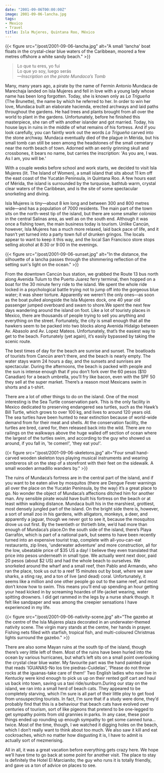 ```yaml
---
date: "2001-09-06T00:00:00Z"
image: 2001-09-06-lancha.jpg
tags:
- Mexico
- Travel
title: Isla Mujeres, Quintana Roo, México
---
```


{{< figure src="/post/2001-09-06-lancha.jpg" alt="A small 'lancha' boat floats in the crystal-clear blue waters of the Caribbean, moored a few metres offshore a white sandy beach." >}}

> Lo que tu eres, yo fui  
> Lo que yo soy, luego serás  
> _—Inscription on the pirate Mundaca’s Tomb_
<!--more-->

Many, many years ago, a pirate by the name of Fermin Antonio Mundaca de
Marechaja landed on Isla Mujeres and fell in love with a young lady whose name
has been long forgotten. Today, she is known only as *La Trigueña* (The
Brunette), the name by which he referred to her. In order to win her love,
Mundaca built an elaborate hacienda, erected archways and laid paths throughout
the gardens. He had trees and plants brought from all over the world to plant
in the gardens. Unfortunately, before he finished this masterpiece, she ran off
with another islander and got married. Today, his house lays in ruins in the
middle of what remains of his fortress. And if you look carefully, you can
faintly work out the words *La Trigueña* carved into the stone archway. Mundaca
eventually died of the plague in Mérida, but his small tomb can still be seen
among the headstones of the small cemetary near the north beach of town.
Adorned with an eerily grinning skull and crossbones, it bears no name, but
carries the inscription: 'As you are, I was. As I am, you will be.'

With a couple weeks before school and work starts, we decided to visit Isla
Mujeres (lit. The Island of Women), a small island that sits about 11 km off
the east coast of the Yucatán Peninsula, in Quintana Roo. A few hours east of
Mérida, the island is surrounded by the turquoise, bathtub warm, crystal clear
waters of the Caribbean, and is the site of some spectacular snorkeling and
diving.

Isla Mujeres is tiny—about 8 km long and between 300 and 800 metres wide—and
has a population of 7000 residents. The main part of the town sits on the
north-west tip of the island, but there are some smaller *colonias* in the
central Salinas area, as well as on the south end. Although it was once a
fishing town, the main business today is tourism. Unlike Cancún, however, Isla
Mujeres has a much more relaxed, laid back pace of life, and it hasn’t yet
turned into a party town full of drunken gringos. The locals appear to want to
keep it this way, and the local San Francisco store stops selling alcohol at
8:30 or 9:00 in the evenings.

{{< figure src="/post/2001-09-06-sunset.jpg" alt="In the distance, the silhouette of a lancha passes through the shimmering reflection of the setting sun's light on the ocean." >}}

From the downtown Cancún bus station, we grabbed the Route 13 bus north along
Avenida Tulum to the Puerto Juarez ferry terminal, then hopped on a boat for
the 30 minute ferry ride to the island. We spent the whole ride locked in a
psychological battle trying not to jump off into the gorgeous blue water; it
was sheer torture. Apparently we weren’t the only ones—as soon as the boat
pulled alongside the Isla Mujeres dock, one 40 year old passenger jumped
overboard and swam to shore.We spent the next few days wandering around the
island on foot. Like a lot of touristy places in Mexico, there are thousands of
people trying to sell you anything and everything on the street. Fortunately,
the city is small enough that all the hawkers seem to be packed into two blocks
along Avenida Hidalgo between Av. Abasolo and Av. Lopez Mateos. Unfortunately,
that’s the easiest way to get to the beach. Fortunately (yet again), it’s
easily bypassed by taking the scenic route.

The best times of day for the beach are sunrise and sunset. The boatloads of
tourists from Cancún aren’t there, and the beach is nearly empty. The water
stays warm 24 hours a day, and the sunsets and sunrises are spectacular. During
the afternoons, the beach is packed with people and the sun is intense enough
that if you don’t fork over the 60 pesos ($10 Canadian) for a beach umbrella,
you’ll fry like bacon, even with the SPF 50 they sell at the super market.
There’s a reason most Mexicans swim in shorts and a t-shirt.

There are a lot of other things to do on the island. One of the most
interesting is the Sea Turtle conservation park. This is the only facility in
Mexico dedicated to preserving endangered sea turtles, such as the Hawk’s Bill
Turtle, which grows to over 100 kg, and lives to around 120 years old. The sea
turtles have been hunted to near extinction because of world-wide demand from
for their meat and shells. At the conservation facility, the turtles are bred,
cared for, then released back into the wild. There are no railings on the
walkways above the huge walled off section of ocean where the largest of the
turtles swim, and according to the guy who showed us around, if you fall in,
'te comen!', 'they eat you!'.

{{< figure src="/post/2001-09-06-skeletons.jpg" alt="Four small hand-carved wooden skeleton toys playing musical instruments and wearing sombreros sit on the step of a storefront with their feet on the sidewalk. A small wooden armadillo wanders by." >}}

The ruins of Mundaca’s fortress are in the central part of the island, and if
you want to be eaten alive by mosquitos (there are Dengue Fever warnings all
over the place on the Yucatán Peninsula, by the way) it’s a great place to go.
No wonder the object of Mundaca’s affections ditched him for another man. Any
sensible pirate would have built his fortress on the beach or at least within
walking distance. Mundaca built his in the marshiest, grottiest, most densely
jungled part of the island. On the bright side there is, however, a sort of
small zoo in his gardens, with alligators, monkeys, a deer, and apparently a
jaguar, though we never got to see it, because the mosquitos drove us out
first. By the twentieth or thirtieth bite, we’d had more than enough of
Mundaca’s place.On the south side of the island, there’s Playa Garrafón, which
is part of a national park, but seems to have been recently turned into an
expensive tourist trap, complete with all-you-can-eat restaurants, zip lines,
'underwater adventure' and more construction, all for the low, ubeatable price
of $35 US a day! I believe they even translated that price into pesos
underneath in small type. We actually went next door, paid 20 pesos (about $2
US) and had the whole beach to ourselves. We snorkeled around the wharf and a
small reef, then Pablo and Armando, who ran the place, took us out to a reef 15
minutes out by boat, where we saw sharks, a sting ray, and a ton of live (and
dead) coral. Unfortunately, it seems like a million and one other people go out
to the same reef, and most don’t know how to swim. This means you’ll end up
spending an hour getting your head kicked in by screaming hoardes of
life-jacket wearing, water spitting drowners. I did get rammed in the legs by a
nurse shark though. It felt like sandpaper and was among the creepier
sensations I have experienced in my life.

{{< figure src="/post/2001-09-06-nativity-scene.jpg" alt="The gazebo at the centre of the Isla Mujeres plaza decorated in an underwater-themed nativity scene. The virgin mary stands at the centre, her hands in prayer. Fishing nets filled with starfish, tropical fish, and multi-coloured Christmas lights surround the gazebo." >}}

There are also some Mayan ruins at the south tip of the island, though there’s
very little left of them. Most of the ruins have been hurled into the ocean by
various hurricanes, but what’s left sits on a small point overlooking the
crystal clear blue water. My favourite part was the hand painted sign that
reads 'IGUANAS-No los tire piedras-Cuidelas', 'Please do not throw rocks at
the iguanas-take care of them!' Two English ladies who now live in Kentucky
were kind enough to pick us up on their rented golf cart and haul us back into
town, saving us a taxi ride/sunburn.During our stay on the island, we ran into
a small herd of beach cats. They appeared to be completely starving, which I’m
sure is all part of their little ploy to get food from unsuspecting tourists.
In fact, I’m sure that if a study were done, they’d probably find that this is
a behaviour that beach cats have evolved over centuries of tourism, sort of
like pigeons that pretend to be one-legged to get sympathy points from old
grannies in parks. In any case, these poor things ended up rounding up enough
sympathy to get some canned tuna… twice. Most of the time, though, I we watched
it digging holes on the beach, which I don’t really want to think about too
much. We also saw it kill and eat cockroaches, which no matter how disgusting
it is, I have to admit is actually sort of mezmerising.

All in all, it was a great vacation before everything gets crazy here. We hope
we’ll have time to go back at some point for another visit. The place to stay
is definitely the Hotel El Marcianito; the guy who runs it is totally friendly,
and gave us a ton of advice on places to see.
